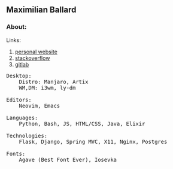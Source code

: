 ## Maximilian Ballard

### About:

Links:
1. [personal website](https://www.maxballard.com)
2. [stackoverflow](https://stackoverflow.com/users/6060841/maximilian-ballard)
3. [gitlab](https://https://gitlab.com/MaxLove)
<pre>
Desktop: 
    Distro: Manjaro, Artix 
    WM,DM: i3wm, ly-dm

Editors:
    Neovim, Emacs

Languages:
    Python, Bash, JS, HTML/CSS, Java, Elixir

Technologies:
    Flask, Django, Spring MVC, X11, Nginx, Postgres
    
Fonts:
    Agave (Best Font Ever), Iosevka
</pre>
